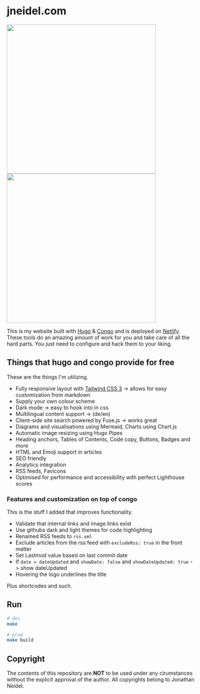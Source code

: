 # jneidel.com

<img width="400px" src="https://github.com/jneidel/blog/assets/25589715/353b68d4-04cf-4db6-bea6-218e7290d659"/><img width="400px" src="https://github.com/jneidel/blog/assets/25589715/5b90cb33-ce98-4c98-979e-58d42b921689"/>

This is my website built with [Hugo](https://gohugo.io) & [Congo](https://jpanther.github.io/congo) and is deployed on [Netlify](https://netlify.com).
These tools do an amazing amount of work for you and take care of all the hard
parts. You just need to configure and hack them to your liking.

## Things that hugo and congo provide for free

These are the things I'm utilizing.

- Fully responsive layout with [Tailwind CSS 3](https://tailwindcss.com) -> allows for easy customization from markdown
- Supply your own colour scheme
- Dark mode -> easy to hook into in css
- Multilingual content support -> (de/en)
- Client-side site search powered by Fuse.js -> works great
- Diagrams and visualisations using Mermaid, Charts using Chart.js
- Automatic image resizing using Hugo Pipes
- Heading anchors, Tables of Contents, Code copy, Buttons, Badges and more
- HTML and Emoji support in articles
- SEO friendly
- Analytics integration
- RSS feeds, Favicons
- Optimised for performance and accessibility with perfect Lighthouse scores

### Features and customization on top of congo

This is the stuff I added that improves functionality.

- Validate that internal links and image links exist
- Use githubs dark and light themes for code highlighting
- Renamed RSS feeds to `rss.xml`
- Exclude articles from the rss feed with `excludeRss: true` in the front matter
- Set Lastmod value based on last commit date
- If `date = dateUpdated` and `showDate: false` and `showDateUpdated: true` -> show dateUpdated
- Hovering the logo underlines the title

Plus shortcodes and such.

## Run

```sh
# dev
make

# prod
make build
```

## Copyright

The contents of this repository are **NOT** to be used under any cirumstances
without the explicit approval of the author.
All copyrights belong to Jonathan Neidel.
